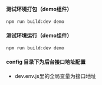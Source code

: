 #### 测试环境打包（demo组件）
```
npm run build:dev demo
```

#### 测试环境运行（demo组件）
```
npm run build:dev demo
```

#### config 目录下为后台接口地址配置
- dev.env.js里的全局变量为接口地址